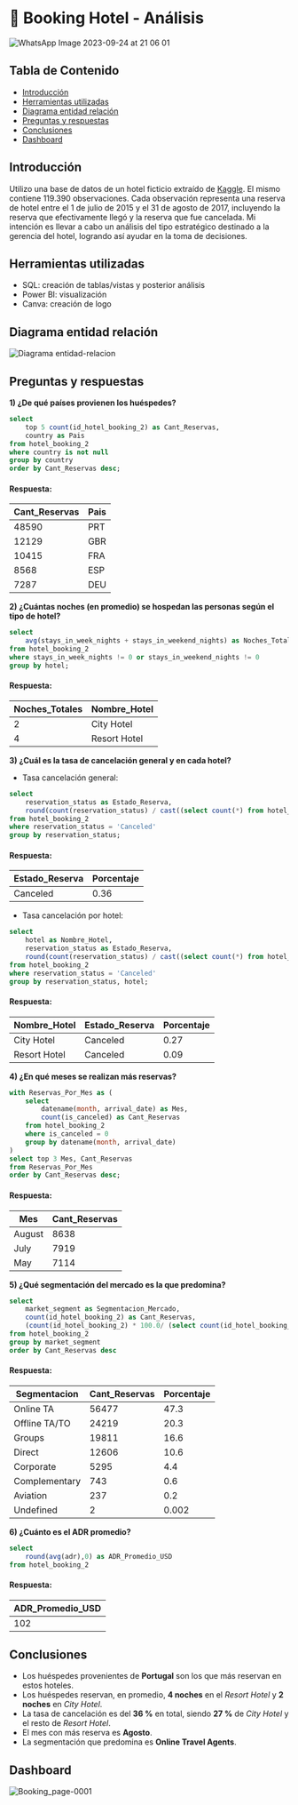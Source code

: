 # 🏨 Booking Hotel - Análisis
![WhatsApp Image 2023-09-24 at 21 06 01](https://github.com/marina-95/Booking-Hotel-Analysis/assets/144913530/9fb57506-3291-4a88-8a8c-dcb1336d4d7a)

## Tabla de Contenido
- [Introducción](#introducción)
- [Herramientas utilizadas](#herramientas-utilizadas)
- [Diagrama entidad relación](#diagrama-entidad-relación)
- [Preguntas y respuestas](#preguntas-y-respuestas)
- [Conclusiones](#conclusiones)
- [Dashboard](#dashboard)

## Introducción
Utilizo una base de datos de un hotel ficticio extraído de [Kaggle](https://www.kaggle.com/datasets/mojtaba142/hotel-booking). 
El mismo contiene 119.390 observaciones. Cada observación representa una reserva de hotel entre el 1 de julio de 2015 y el 31 de agosto de 2017, incluyendo la reserva que efectivamente llegó y la reserva que fue cancelada.
Mi intención es llevar a cabo un análisis del tipo estratégico destinado a la gerencia del hotel, logrando así ayudar en la toma de decisiones.

## Herramientas utilizadas
- SQL: creación de tablas/vistas y posterior análisis
- Power BI: visualización
- Canva: creación de logo

## Diagrama entidad relación
![Diagrama entidad-relacion](https://github.com/marina-95/Booking-Hotel-Analysis/assets/144913530/66e2c1fd-1dd9-45ea-be38-fc101d4d08b7)
## Preguntas y respuestas
**1) ¿De qué países provienen los huéspedes?**

````sql
select 
	top 5 count(id_hotel_booking_2) as Cant_Reservas, 
	country as Pais
from hotel_booking_2
where country is not null
group by country
order by Cant_Reservas desc;
````
#### Respuesta:
| Cant_Reservas | Pais   |
| ------------- | ------ |
| 48590         | PRT    |
| 12129         | GBR    |
| 10415         | FRA    |
| 8568          | ESP    |
| 7287          | DEU    |

**2) ¿Cuántas noches (en promedio) se hospedan las personas según el tipo de hotel?**

````sql
select 
	avg(stays_in_week_nights + stays_in_weekend_nights) as Noches_Totales, hotel as Nombre_Hotel
from hotel_booking_2
where stays_in_week_nights != 0 or stays_in_weekend_nights != 0
group by hotel;
````
#### Respuesta:
| Noches_Totales | Nombre_Hotel   |
| -------------- | -------------- |
| 2              | City Hotel     |
| 4              | Resort Hotel   |

**3) ¿Cuál es la tasa de cancelación general y en cada hotel?**
- Tasa cancelación general:
````sql
select 
	reservation_status as Estado_Reserva, 
	round(count(reservation_status) / cast((select count(*) from hotel_booking_2) as decimal(8,2)), 2) as Porcentaje
from hotel_booking_2
where reservation_status = 'Canceled'
group by reservation_status;
````
#### Respuesta:
| Estado_Reserva | Porcentaje |
| -------------- | ---------- |
| Canceled       | 0.36       |

- Tasa cancelación por hotel:
````sql
select 
	hotel as Nombre_Hotel, 
	reservation_status as Estado_Reserva, 
	round(count(reservation_status) / cast((select count(*) from hotel_booking_2) as decimal(8,2)), 2) as Porcentaje
from hotel_booking_2
where reservation_status = 'Canceled'
group by reservation_status, hotel;
````
#### Respuesta:
| Nombre_Hotel   | Estado_Reserva | Porcentaje |
| -------------- | -------------- | ---------- |
| City Hotel     | Canceled       | 0.27       |
| Resort Hotel   | Canceled       | 0.09       |

**4) ¿En qué meses se realizan más reservas?**
````sql
with Reservas_Por_Mes as (
    select
        datename(month, arrival_date) as Mes,
        count(is_canceled) as Cant_Reservas
    from hotel_booking_2
    where is_canceled = 0
    group by datename(month, arrival_date)
)
select top 3 Mes, Cant_Reservas
from Reservas_Por_Mes
order by Cant_Reservas desc;
````
#### Respuesta:
| Mes    | Cant_Reservas | 
| ------ | ------------- |
| August | 8638          |
| July   | 7919          | 
| May    | 7114          |

**5) ¿Qué segmentación del mercado es la que predomina?**
````sql
select 
	market_segment as Segmentacion_Mercado, 
	count(id_hotel_booking_2) as Cant_Reservas, 
	(count(id_hotel_booking_2) * 100.0/ (select count(id_hotel_booking_2) from hotel_booking_2)) as Porcentaje
from hotel_booking_2
group by market_segment
order by Cant_Reservas desc
````
#### Respuesta:
| Segmentacion  | Cant_Reservas | Porcentaje |
| ------------- | ------------- |----------- |
| Online TA     | 56477         | 47.3       |
| Offline TA/TO | 24219         | 20.3       |
| Groups        | 19811         | 16.6       |
| Direct        | 12606         | 10.6       |
| Corporate     | 5295          | 4.4        |
| Complementary | 743           | 0.6        |
| Aviation      | 237           | 0.2        |
| Undefined     | 2             | 0.002      |

**6) ¿Cuánto es el ADR promedio?**
````sql
select 
	round(avg(adr),0) as ADR_Promedio_USD
from hotel_booking_2
````
#### Respuesta:
| ADR_Promedio_USD  |
| ----------------- | 
| 102               |

## Conclusiones
- Los huéspedes provenientes de  **Portugal** son los que más reservan en estos hoteles.
- Los huéspedes reservan, en promedio, **4 noches** en el _Resort Hotel_ y **2 noches** en _City Hotel_.
- La tasa de cancelación es del **36 %** en total, siendo **27 %** de _City Hotel_ y el resto de _Resort Hotel_.
- El mes con más reserva es **Agosto**.
- La segmentación que predomina es **Online Travel Agents**.

## Dashboard
![Booking_page-0001](https://github.com/marina-95/Booking-Hotel-Analisis/assets/144913530/d119edb3-1862-4240-9f68-af19ae7252ee)
